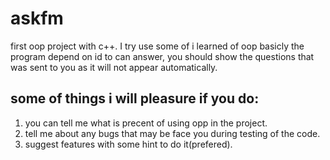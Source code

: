 # askfm
first oop project with c++.
I try use some of i learned of oop
basicly the program depend on id to can answer, you should show the questions that was sent to you as it will not appear automatically.

## some of things i will pleasure if you do:
1. you can tell me what is precent of using opp in the project.
2. tell me about any bugs that may be face you during testing of the code.
3. suggest features with some hint to do it(prefered).
